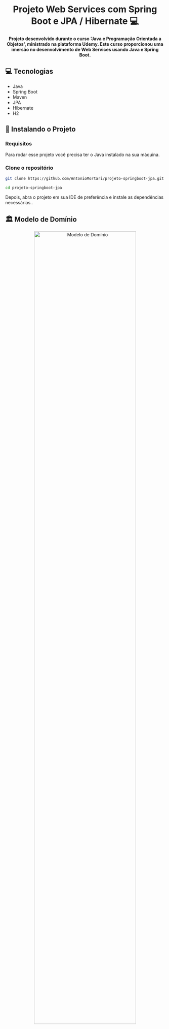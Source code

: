 <h1 align="center" style="font-weight: bold;">Projeto Web Services com Spring Boot e JPA / Hibernate 💻</h1>

<p align="center">
    <b>Projeto desenvolvido durante o curso 'Java e Programação Orientada a Objetos', ministrado na plataforma Udemy. Este curso proporcionou uma imersão no desenvolvimento de Web Services usando Java e Spring Boot.</b>
</p>

<h2 id="technologies">💻 Tecnologias</h2>

- Java
- Spring Boot
- Maven
- JPA
- Hibernate
- H2

<h2 id="started">🚀 Instalando o Projeto</h2>

<h3>Requisitos</h3>

Para rodar esse projeto você precisa ter o Java instalado na sua máquina.

<h3>Clone o repositório</h3>

```bash
git clone https://github.com/AntonioMortari/projeto-springboot-jpa.git
```
```bash
cd projeto-springboot-jpa
```

Depois, abra o projeto em sua IDE de preferência e instale as dependências necessárias..

<h2 id="routes">🏛️ Modelo de Domínio</h2>

<div align='center' >
    <img width='80%' src='https://github.com/AntonioMortari/projeto-springboot-jpa/assets/113060294/4160e3a6-f395-4499-aa76-e6b1bd5982e9' alt='Modelo de Domínio' />
</div>

